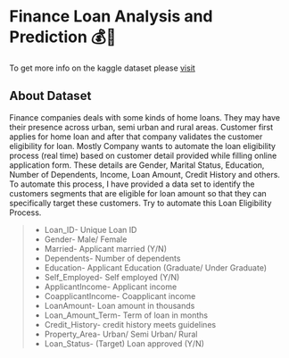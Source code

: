 # Finance Loan Analysis and Prediction 💰💸

To get more info on the kaggle dataset please [visit](https://www.kaggle.com/datasets/granjithkumar/loan-approval-data-set)


## About Dataset
Finance companies deals with some kinds of home loans. They may have their presence across urban, semi urban and rural areas. Customer first applies for home loan and after that company validates the customer eligibility for loan.
Mostly Company wants to automate the loan eligibility process (real time) based on customer detail provided while filling online application form. These details are Gender, Marital Status, Education, Number of Dependents, Income, Loan Amount, Credit History and others. To automate this process, I have provided a data set to identify the customers segments that are eligible for loan amount so that they can specifically target these customers. Try to automate this Loan Eligibility Process.

>- Loan_ID- Unique Loan ID
>- Gender- Male/ Female
>- Married- Applicant married (Y/N)
>- Dependents- Number of dependents
>- Education- Applicant Education (Graduate/ Under Graduate)
>- Self_Employed- Self employed (Y/N)
>- ApplicantIncome- Applicant income
>- CoapplicantIncome- Coapplicant income
>- LoanAmount- Loan amount in thousands
>- Loan_Amount_Term- Term of loan in months
>- Credit_History- credit history meets guidelines
>- Property_Area- Urban/ Semi Urban/ Rural
>- Loan_Status- (Target) Loan approved (Y/N)


